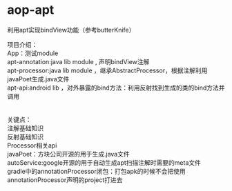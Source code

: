 # aop-apt
利用apt实现bindView功能（参考butterKnife）

项目介绍：<br>
  App：测试module<br>
  apt-annotation:java lib module , 声明bindView注解<br>
  apt-processor:java lib module ，继承AbstractProcessor，根据注解利用javaPoet生成.java文件<br>
  apt-api:android lib ，对外暴露的bind方法：利用反射找到生成的类的bind方法并调用<br>
<br><br>
关键点：<br>
  注解基础知识<br>
  反射基础知识<br>
  Processor相关api<br>
  javaPoet：方块公司开源的用于生成.java文件<br>
  autoService:google开源的用于自动生成apt扫描注解时需要的meta文件<br>
  gradle中的annotationProcessor闭包：打包apk的时候不会把使用annotationProcessor声明的project打进去<br>
  
  
